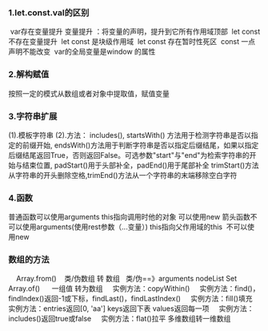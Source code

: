 ### 1.let.const.val的区别
 var存在变量提升 变量提升 ：将变量的声明，提升到它所有作用域顶部
 let const 不存在变量提升
 let const 是块级作用域
 let const 存在暂时性死区
 const 一点声明不能改变
 var的全局变量是window 的属性
### 2.解构赋值 
按照一定的模式从数组或者对象中提取值，赋值变量

### 3.字符串扩展
(1).模板字符串
(2).方法：
includes(),
startsWith() 方法用于检测字符串是否以指定的前缀开始,
endsWith()方法用于判断字符串是否以指定后缀结尾，如果以指定后缀结尾返回True，否则返回False。可选参数"start"与"end"为检索字符串的开始与结束位置,
padStart()用于头部补全，padEnd()用于尾部补全
trimStart()方法从字符串的开头删除空格,trimEnd()方法从一个字符串的末端移除空白字符

### 4.函数
普通函数可以使用arguments this指向调用时他的对象 可以使用new 
箭头函数不可以使用arguments(使用rest参数（...变量）) this指向父作用域的this  不可以使用new 

### 数组的方法
    Array.from()    类/伪数组 转 数组   类/伪==》arguments nodeList Set 
    Array.of()      一组值 转为数组
    实例方法：copyWithin()
    实例方法：find()，findIndex()返回-1或下标，findLast()，findLastIndex()
    实例方法：fill()填充
    实例方法：entries返回[0, 'aa'] keys返回下表 values返回每一项
    实例方法：includes()返回true或false
    实例方法：flat()拉平 多维数组转一维数组





